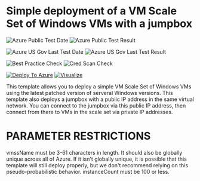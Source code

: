 # Simple deployment of a VM Scale Set of Windows VMs with a jumpbox

![Azure Public Test Date](https://azurequickstartsservice.blob.core.windows.net/badges/201-vmss-windows-jumpbox/PublicLastTestDate.svg)
![Azure Public Test Result](https://azurequickstartsservice.blob.core.windows.net/badges/201-vmss-windows-jumpbox/PublicDeployment.svg)

![Azure US Gov Last Test Date](https://azurequickstartsservice.blob.core.windows.net/badges/201-vmss-windows-jumpbox/FairfaxLastTestDate.svg)
![Azure US Gov Last Test Result](https://azurequickstartsservice.blob.core.windows.net/badges/201-vmss-windows-jumpbox/FairfaxDeployment.svg)

![Best Practice Check](https://azurequickstartsservice.blob.core.windows.net/badges/201-vmss-windows-jumpbox/BestPracticeResult.svg)
![Cred Scan Check](https://azurequickstartsservice.blob.core.windows.net/badges/201-vmss-windows-jumpbox/CredScanResult.svg)

[![Deploy To Azure](https://raw.githubusercontent.com/fathym-it/azure-quickstart-templates/master/1-CONTRIBUTION-GUIDE/images/deploytoazure.svg?sanitize=true)](https://portal.azure.com/#create/Microsoft.Template/uri/https%3A%2F%2Fraw.githubusercontent.com%2Ffathym-it%2Fazure-quickstart-templates%2Fmaster%2F201-vmss-windows-jumpbox%2Fazuredeploy.json)  [![Visualize](https://raw.githubusercontent.com/fathym-it/azure-quickstart-templates/master/1-CONTRIBUTION-GUIDE/images/visualizebutton.svg?sanitize=true)](http://armviz.io/#/?load=https%3A%2F%2Fraw.githubusercontent.com%2Ffathym-it%2Fazure-quickstart-templates%2Fmaster%2F201-vmss-windows-jumpbox%2Fazuredeploy.json)

This template allows you to deploy a simple VM Scale Set of Windows VMs using the latest patched version of serveral Windows versions. This template also deploys a jumpbox with a public IP address in the same virtual network. You can connect to the jumpbox via this public IP address, then connect from there to VMs in the scale set via private IP addresses.

PARAMETER RESTRICTIONS
======================

vmssName must be 3-61 characters in length. It should also be globally unique across all of Azure. If it isn't globally unique, it is possible that this template will still deploy properly, but we don't recommend relying on this pseudo-probabilistic behavior.
instanceCount must be 100 or less.


